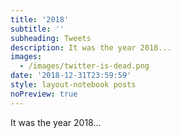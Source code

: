 ```yaml
---
title: '2018'
subtitle: ''
subheading: Tweets
description: It was the year 2018...
images:
  - /images/twitter-is-dead.png
date: '2018-12-31T23:59:59'
style: layout-notebook posts
noPreview: true
---
```

It was the year 2018...
